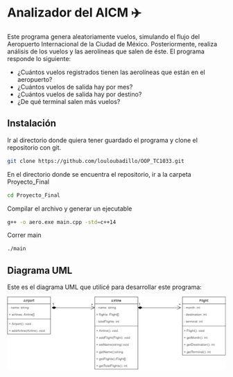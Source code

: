 # Analizador del AICM :airplane:
Este programa genera aleatoriamente vuelos, simulando el flujo del Aeropuerto Internacional de la Ciudad de México. 
Posteriormente, realiza análisis de los vuelos y las aerolíneas que salen de éste. 
El programa responde lo siguiente: 
- ¿Cuántos vuelos registrados tienen las aerolíneas que están en el aeropuerto?
- ¿Cuántos vuelos de salida hay por mes?
- ¿Cuántos vuelos de salida hay por destino?
- ¿De qué terminal salen más vuelos? 




## Instalación

Ir al directorio donde quiera tener guardado el programa y clone el repositorio con git. 

```bash
git clone https://github.com/louloubadillo/OOP_TC1033.git
```
En el directorio donde se encuentra el repositorio, ir a la carpeta Proyecto_Final 
```bash
cd Proyecto_Final
```
Compilar el archivo y generar un ejecutable
```bash
g++ -o aero.exe main.cpp -std=c++14
```
Correr main
```bash
./main 
```
## Diagrama UML

Este es el diagrama UML que utilicé para desarrollar este programa: 

![UML Diagram](uml.png)


